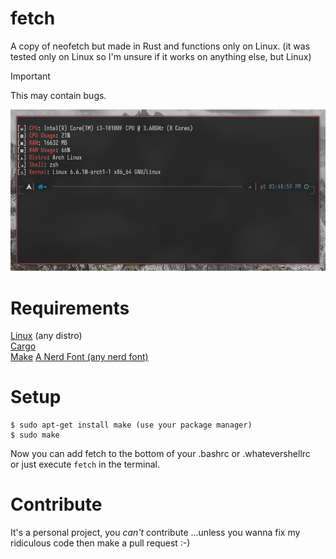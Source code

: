 # fetch
A copy of neofetch but made in Rust and functions only on Linux. (it was tested only on Linux so I'm unsure if it works on anything else, but Linux)

> [!IMPORTANT]
> This may contain bugs.

<img src="https://github.com/ma1de/fetch/blob/main/assets/example.png" alt="fetch">

# Requirements
[Linux](https://en.wikipedia.org/wiki/Linux) (any distro) <br>
[Cargo](https://rustup.rs/) <br>
[Make](https://www.gnu.org/software/make/)
[A Nerd Font (any nerd font)](https://github.com/ryanoasis/nerd-fonts)

# Setup
```
$ sudo apt-get install make (use your package manager)
$ sudo make
``` 
Now you can add fetch to the bottom of your .bashrc or .whatevershellrc <br> or just execute `fetch` in the terminal.

# Contribute
It's a personal project, you *can't* contribute ...unless you wanna fix my ridiculous code then make a pull request :-) 

